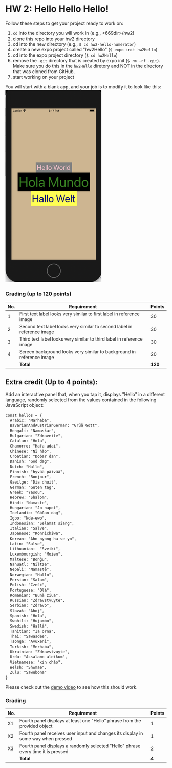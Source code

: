 # HW 2: Hello Hello Hello!

Follow these steps to get your project ready to work on:

1. `cd` into  the directory you will work in (e.g., <669dir>/hw2)
2. clone this repo into your hw2 directory
3. cd into the new directory (e.g., `$ cd hw2-hello-numerator`)
4. create a new expo project called "hw2Hello" (`$ expo init hw2Hello`)
5. cd into the expo project directory (`$ cd hw2Hello`)
6. remove the `.git` directory that is created by expo init (`$ rm -rf .git`). Make sure you do this in the `hw2Hello` diretory and NOT in the directory that was cloned from GitHub.
7. start working on your project


You will start with a blank app, and your job is to modify it to look like this:<br/>
<img src="https://github.com/SI669-classroom-f20/f20-hw2-hello-starter/blob/master/helloApp.png?raw=true" width=300/>
<br/>

### Grading (up to 120 points)
| No. | Requirement  | Points |
| --- | ------------- | ------------- |
| 1 | First text label looks very similar to first label in reference image | 30  |
| 2 | Second text label looks very similar to second label in reference image | 30 |
| 3 | Third text label looks very similar to third label in reference image | 30 |
| 4 | Screen background looks very similar to background in reference image | 20 |
| | **Total** | **120**


## Extra credit (Up to 4 points):
Add an interactive panel that, when you tap it, displays "Hello" in a different language, randomly selected from the values contained in the following JavaScript object:

```
const hellos = {
  Arabic: "Marhaba",
  BavarianAndAustrianGerman: "Grüß Gott",
  Bengali: "Namaskar",
  Bulgarian: "Zdraveite",
  Catalan: "Hola",
  Chamorro: "Hafa adai",      
  Chinese: "Nǐ hǎo",
  Croatian: "Dobar dan",
  Danish: "God dag",
  Dutch: "Hallo",
  Finnish: "hyvää päivää",
  French: "Bonjour",
  Gaeilge: "Dia dhuit",
  German: "Guten tag",
  Greek: "Yasou",
  Hebrew: "Shalom",
  Hindi: "Namaste",
  Hungarian: "Jo napot",
  Icelandic: "Góðan dag",
  Igbo: "Nde-ewo",
  Indonesian: "Selamat siang",
  Italian: "Salve",
  Japanese: "Konnichiwa",
  Korean: "Ahn nyong ha se yo",
  Latin: "Salve",
  Lithuanian:  "Sveiki",
  Luxembourgish: "Moïen",
  Maltese: "Bonġu",
  Nahuatl: "Niltze",
  Nepali: "Namastē",
  Norwegian: "Hallo",
  Persian: "Salam",
  Polish: "Cześć",
  Portuguese: "Olá",
  Romanian: "Bună ziua",
  Russian: "Zdravstvuyte",
  Serbian: "Zdravo",
  Slovak: "Ahoj",
  Spanish: "Hola",
  Swahili: "Hujambo",
  Swedish: "Hallå",
  Tahitian: "Ia orna",
  Thai: "Sawasdee",
  Tsonga: "Avuxeni",
  Turkish: "Merhaba",
  Ukrainian: "Zdravstvuyte",
  Urdu: "Assalamo aleikum",                                
  Vietnamese: "xin chào",
  Welsh: "Shwmae",
  Zulu: "Sawubona" 
}
```

Please check out the [demo video](https://www.loom.com/share/f0153edb300d4ae0b22611a4379ffe69) to see how this should work.

### Grading

| No. | Requirement  | Points |
| --- | ------------- | ------------- |
| X1 | Fourth panel displays at least one "Hello" phrase from the provided object | 1  |
| X2 | Fourth panel receives user input and changes its display in some way when pressed | 1 |
| X3 | Fourth panel displays a randomly selected "Hello" phrase every time it is pressed | 2 |
| | **Total** | **4**
